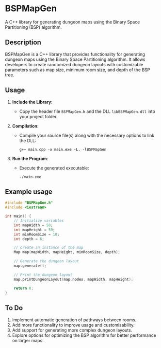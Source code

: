 # BSPMapGen
A C++ library for generating dungeon maps using the Binary Space Partitioning (BSP) algorithm.

## Description
BSPMapGen is a C++ library that provides functionality for generating dungeon maps using the Binary Space Partitioning algorithm. It allows developers to create randomized dungeon layouts with customizable parameters such as map size, minimum room size, and depth of the BSP tree.

## Usage
1. **Include the Library**:
   - Copy the header file `BSPMapGen.h` and the DLL `libBSPMapGen.dll` into your project folder.

2. **Compilation**:
   - Compile your source file(s) along with the necessary options to link the DLL:
     ```
     g++ main.cpp -o main.exe -L. -lBSPMapGen
     ```

3. **Run the Program**:
   - Execute the generated executable:
     ```
     ./main.exe
     ```

## Example usage
```cpp
#include "BSPMapGen.h"
#include <iostream>

int main() {
    // Initialize variables
    int mapWidth = 50;
    int mapHeight = 50;
    int minRoomSize = 10;
    int depth = 6;

    // Create an instance of the map
    Map map(mapWidth, mapHeight, minRoomSize, depth);
    
    // Generate the dungeon layout
    map.generate();
    
    // Print the dungeon layout
    map.printDungeonLayout(map.nodes, mapWidth, mapHeight);
    
    return 0;
}
```

## To Do
1. Implement automatic generation of pathways between rooms.
2. Add more functionality to improve usage and customisability. 
3. Add support for generating more complex dungeon layouts.
4. Explore options for optimizing the BSP algorithm for better performance on larger maps.
